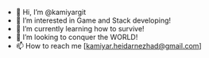 - 👋 Hi, I’m @kamiyargit
- 👀 I’m interested in Game and Stack developing!
- 🌱 I’m currently learning how to survive!
- 💞️ I’m looking to conquer the WORLD!
- 📫 How to reach me [kamiyar.heidarnezhad@gmail.com]

